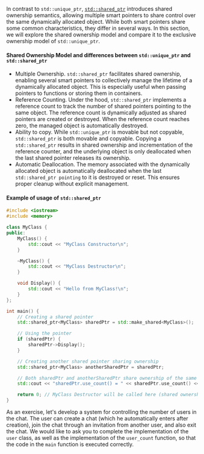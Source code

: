 In contrast to `std::unique_ptr`, [`std::shared_ptr`](https://en.cppreference.com/w/cpp/memory/shared_ptr) introduces shared ownership semantics, allowing multiple smart pointers to share control over the same dynamically allocated object. While both smart pointers share some common characteristics, they differ in several ways. In this section, we will explore the shared ownership model and compare it to the exclusive ownership model of `std::unique_ptr`.

#### Shared Ownership Model and differences between `std::unique_ptr` and `std::shared_ptr`
- Multiple Ownership. `std::shared_ptr` facilitates shared ownership, enabling several smart pointers to collectively manage the lifetime of a dynamically allocated object. This is especially useful when passing pointers to functions or storing them in containers.
- Reference Counting. Under the hood, `std::shared_ptr` implements a reference count to track the number of shared pointers pointing to the same object. The reference count is dynamically adjusted as shared pointers are created or destroyed. When the reference count reaches zero, the managed object is automatically destroyed.
- Ability to copy. While `std::unique_ptr` is movable but not copyable, `std::shared_ptr` is both movable and copyable. Copying a `std::shared_ptr` results in shared ownership and incrementation of the reference counter, and the underlying object is only deallocated when the last shared pointer releases its ownership.
- Automatic Deallocation. The memory associated with the dynamically allocated object is automatically deallocated when the last `std::shared_ptr pointing` to it is destroyed or reset. This ensures proper cleanup without explicit management.

#### Example of usage of `std::shared_ptr`
```c++
#include <iostream>
#include <memory>

class MyClass {
public:
    MyClass() {
        std::cout << "MyClass Constructor\n";
    }

    ~MyClass() {
        std::cout << "MyClass Destructor\n";
    }

    void Display() {
        std::cout << "Hello from MyClass!\n";
    }
};

int main() {
    // Creating a shared pointer
    std::shared_ptr<MyClass> sharedPtr = std::make_shared<MyClass>();

    // Using the pointer
    if (sharedPtr) {
        sharedPtr->Display();
    }

    // Creating another shared pointer sharing ownership
    std::shared_ptr<MyClass> anotherSharedPtr = sharedPtr;

    // Both sharedPtr and anotherSharedPtr share ownership of the same object
    std::cout << "sharedPtr.use_count() = " << sharedPtr.use_count() << '\n';

    return 0; // MyClass Destructor will be called here (shared ownership)
}
```

As an exercise, let's develop a system for controlling the number of users in the chat. The user can create a chat (which he automatically enters after creation), join the chat through an invitation from another user, and also exit the chat. We would like to ask you to complete the implementation of the `user` class, as well as the implementation of the `user_count` function, so that the code in the `main` function is executed correctly.